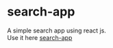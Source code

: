 # search-app
A simple search app using react js. <br/>
Use it here [search-app](https://searchapp-3p34g81bj2zkkrxhyrp.codequotient.in/)
